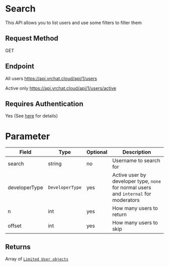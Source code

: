 # Search

This API allows you to list users and use some filters to filter them

## Request Method
GET

## Endpoint
All users
    https://api.vrchat.cloud/api/1/users

Active only
    https://api.vrchat.cloud/api/1/users/active

## Requires Authentication
Yes (See [here](Authorization.md) for details)

# Parameter

Field | Type | Optional | Description
------|------|----------|------------
search | string | no | Username to search for
developerType | `DeveloperType` | yes | Active user by developer type, `none` for normal users and `internal` for moderators
n | int | yes | How many users to return
offset | int | yes | How many users to skip

## Returns

Array of [`Limited User objects`](Objects/User.md?id=limited-user-object)
